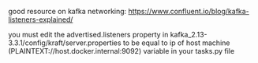 good resource on kafka networking: https://www.confluent.io/blog/kafka-listeners-explained/

you must edit the advertised.listeners property in kafka_2.13-3.3.1/config/kraft/server.properties to be
equal to ip of host machine (PLAINTEXT://host.docker.internal:9092) variable in your tasks.py file

